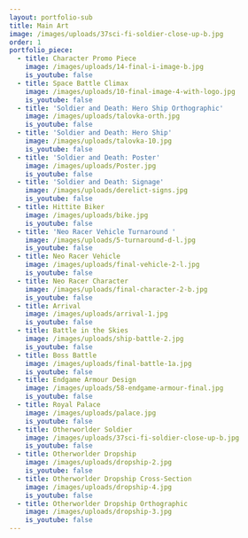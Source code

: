 ```yaml
---
layout: portfolio-sub
title: Main Art
image: /images/uploads/37sci-fi-soldier-close-up-b.jpg
order: 1
portfolio_piece:
  - title: Character Promo Piece
    image: /images/uploads/14-final-i-image-b.jpg
    is_youtube: false
  - title: Space Battle Climax
    image: /images/uploads/10-final-image-4-with-logo.jpg
    is_youtube: false
  - title: 'Soldier and Death: Hero Ship Orthographic'
    image: /images/uploads/talovka-orth.jpg
    is_youtube: false
  - title: 'Soldier and Death: Hero Ship'
    image: /images/uploads/talovka-10.jpg
    is_youtube: false
  - title: 'Soldier and Death: Poster'
    image: /images/uploads/Poster.jpg
    is_youtube: false
  - title: 'Soldier and Death: Signage'
    image: /images/uploads/derelict-signs.jpg
    is_youtube: false
  - title: Hittite Biker
    image: /images/uploads/bike.jpg
    is_youtube: false
  - title: 'Neo Racer Vehicle Turnaround '
    image: /images/uploads/5-turnaround-d-l.jpg
    is_youtube: false
  - title: Neo Racer Vehicle
    image: /images/uploads/final-vehicle-2-l.jpg
    is_youtube: false
  - title: Neo Racer Character
    image: /images/uploads/final-character-2-b.jpg
    is_youtube: false
  - title: Arrival
    image: /images/uploads/arrival-1.jpg
    is_youtube: false
  - title: Battle in the Skies
    image: /images/uploads/ship-battle-2.jpg
    is_youtube: false
  - title: Boss Battle
    image: /images/uploads/final-battle-1a.jpg
    is_youtube: false
  - title: Endgame Armour Design
    image: /images/uploads/58-endgame-armour-final.jpg
    is_youtube: false
  - title: Royal Palace
    image: /images/uploads/palace.jpg
    is_youtube: false
  - title: Otherworlder Soldier
    image: /images/uploads/37sci-fi-soldier-close-up-b.jpg
    is_youtube: false
  - title: Otherworlder Dropship
    image: /images/uploads/dropship-2.jpg
    is_youtube: false
  - title: Otherworlder Dropship Cross-Section
    image: /images/uploads/dropship-4.jpg
    is_youtube: false
  - title: Otherworlder Dropship Orthographic
    image: /images/uploads/dropship-3.jpg
    is_youtube: false
---
```


